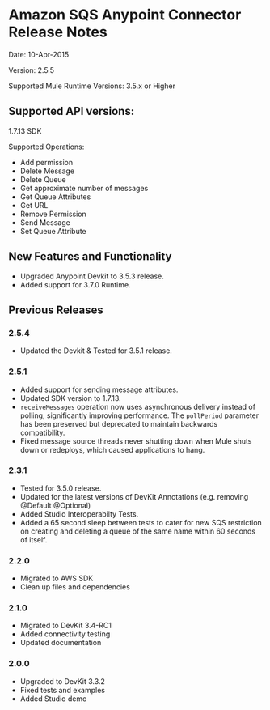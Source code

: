 Amazon SQS Anypoint Connector Release Notes
==========================================

Date: 10-Apr-2015

Version: 2.5.5

Supported Mule Runtime Versions: 3.5.x or Higher

Supported API versions:
-----------------------

1.7.13 SDK

Supported Operations:

* Add permission
* Delete Message
* Delete Queue
* Get approximate number of messages
* Get Queue Attributes
* Get URL
* Remove Permission
* Send Message
* Set Queue Attribute


New Features and Functionality
------------------------------

- Upgraded Anypoint Devkit to 3.5.3 release.
- Added support for 3.7.0 Runtime.

Previous Releases
-----------------

### 2.5.4
- Updated the Devkit & Tested for 3.5.1 release.

### 2.5.1
- Added support for sending message attributes.
- Updated SDK version to 1.7.13.
- `receiveMessages` operation now uses asynchronous delivery instead of polling, significantly improving performance. The `pollPeriod` parameter has been preserved but deprecated to maintain backwards compatibility.
- Fixed message source threads never shutting down when Mule shuts down or redeploys, which caused applications to hang.

### 2.3.1
- Tested for 3.5.0 release.
- Updated for the latest versions of DevKit Annotations (e.g. removing @Default @Optional)
- Added Studio Interoperabilty Tests.
- Added a 65 second sleep between tests to cater for new SQS restriction on creating and deleting a queue of the same name within 60 seconds of itself.

### 2.2.0
- Migrated to AWS SDK
- Clean up files and dependencies

### 2.1.0
- Migrated to DevKit 3.4-RC1
- Added connectivity testing
- Updated documentation

### 2.0.0
- Upgraded to DevKit 3.3.2
- Fixed tests and examples
- Added Studio demo
